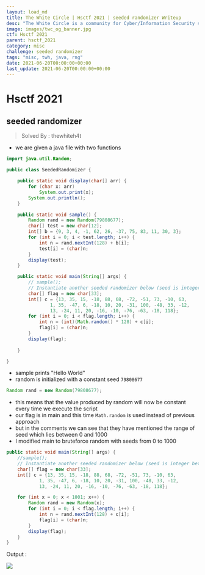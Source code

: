 ```yaml
---
layout: load_md
title: The White Circle | Hsctf 2021 | seeded randomizer Writeup
desc: "The White Circle is a community for Cyber/Information Security students, enthusiasts and professionals. You can discuss anything related to Security, share your knowledge with others, get help when you need it and proceed further in your journey with amazing people from all over the world."
image: images/twc_og_banner.jpg
ctf: Hsctf 2021
parent: hsctf_2021
category: misc
challenge: seeded randomizer
tags: "misc, twh, java, rng"
date: 2021-06-20T00:00:00+00:00
last_update: 2021-06-20T00:00:00+00:00
---
```


<h1 class="heading card-title white-text">Hsctf 2021</h1>

## seeded randomizer
> Solved By : thewhiteh4t

* we are given a java file with two functions

```java
import java.util.Random;

public class SeededRandomizer {

	public static void display(char[] arr) {
		for (char x: arr)
			System.out.print(x);
		System.out.println();
	}

	public static void sample() {
		Random rand = new Random(79808677);
		char[] test = new char[12];
		int[] b = {9, 3, 4, -1, 62, 26, -37, 75, 83, 11, 30, 3};
		for (int i = 0; i < test.length; i++) {
			int n = rand.nextInt(128) + b[i];
			test[i] = (char)n;
		}
		display(test);
	}

	public static void main(String[] args) {
		// sample();
		// Instantiate another seeded randomizer below (seed is integer between 0 and 1000, exclusive):
		char[] flag = new char[33];
		int[] c = {13, 35, 15, -18, 88, 68, -72, -51, 73, -10, 63, 
				1, 35, -47, 6, -18, 10, 20, -31, 100, -48, 33, -12, 
				13, -24, 11, 20, -16, -10, -76, -63, -18, 118};
		for (int i = 0; i < flag.length; i++) {
			int n = (int)(Math.random() * 128) + c[i];
			flag[i] = (char)n;
		}
		display(flag);
	
	}

}
```

* sample prints "Hello World"
* random is initialized with a constant seed `79808677`

```java
Random rand = new Random(79808677);
```

* this means that the value produced by random will now be constant every time we execute the script
* our flag is in main and this time `Math.random` is used instead of previous approach
* but in the comments we can see that they have mentioned the range of seed which lies between 0 and 1000
* I modified main to bruteforce random with seeds from 0 to 1000

```java
public static void main(String[] args) {
	//sample();
	// Instantiate another seeded randomizer below (seed is integer between 0 and 1000, exclusive):
	char[] flag = new char[33];
	int[] c = {13, 35, 15, -18, 88, 68, -72, -51, 73, -10, 63, 
			1, 35, -47, 6, -18, 10, 20, -31, 100, -48, 33, -12, 
			13, -24, 11, 20, -16, -10, -76, -63, -18, 118};

	for (int x = 0; x < 1001; x++) {
		Random rand = new Random(x);
		for (int i = 0; i < flag.length; i++) {
			int n = rand.nextInt(128) + c[i];
			flag[i] = (char)n;
		}
		display(flag);
	}	
}
```

Output :

![](https://i.imgur.com/ojD1yuq.png)